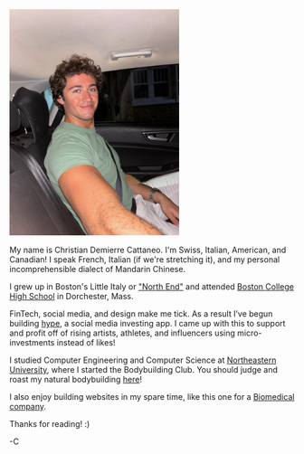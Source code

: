 <img src="IMG_0051.JPG" alt="Example Image" width="300">

My name is Christian Demierre Cattaneo. I'm Swiss, Italian, American, and Canadian! I speak French, Italian (if we're stretching it), and my personal incomprehensible dialect of Mandarin Chinese.

I grew up in Boston's Little Italy or ["North End"](https://en.wikipedia.org/wiki/North_End,_Boston) and attended [Boston College High School](https://en.wikipedia.org/wiki/Boston_College_High_School) in Dorchester, Mass.

FinTech, social media, and design make me tick. As a result I’ve begun building [hype](https://gethype.webflow.io/), a social media investing app. I came up with this to support and profit off of rising artists, athletes, and influencers using micro-investments instead of likes!

I studied Computer Engineering and Computer Science at [Northeastern University](https://en.wikipedia.org/wiki/Northeastern_University), where I started the Bodybuilding Club. You should judge and roast my natural bodybuilding [here](https://www.instagram.com/zorbbrah/)!

I also enjoy building websites in my spare time, like this one for a [Biomedical company](https://www.ais-imaging.com/).

Thanks for reading! :)

-C
